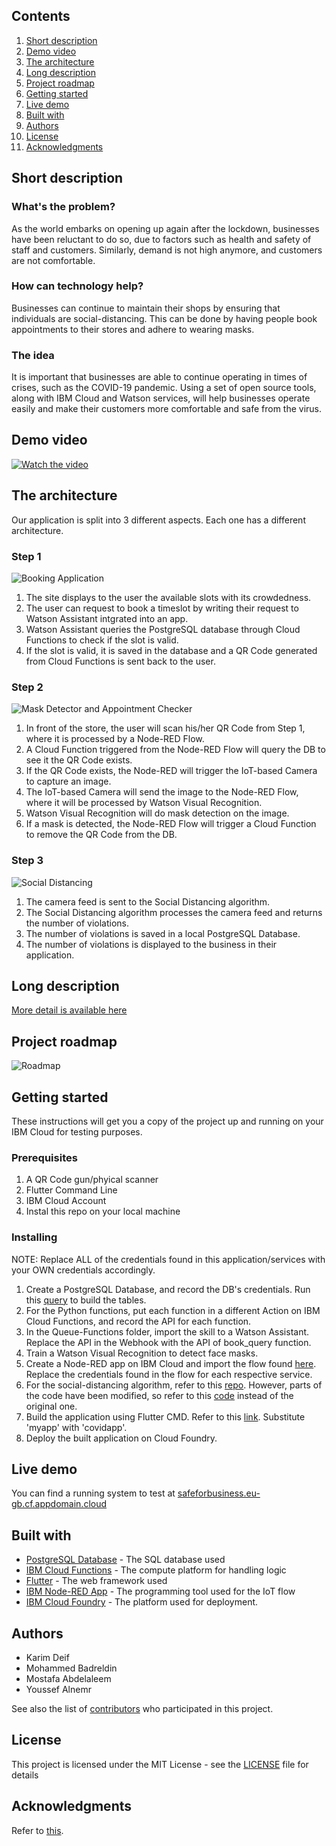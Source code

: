 ## Contents

1. [Short description](#short-description)
1. [Demo video](#demo-video)
1. [The architecture](#the-architecture)
1. [Long description](#long-description)
1. [Project roadmap](#project-roadmap)
1. [Getting started](#getting-started)
1. [Live demo](#live-demo)
1. [Built with](#built-with)
1. [Authors](#authors)
1. [License](#license)
1. [Acknowledgments](#acknowledgments)

## Short description

### What's the problem?

As the world embarks on opening up again after the lockdown, businesses have been reluctant to do so, due to factors such as health and safety of staff and customers. Similarly, demand is not high anymore, and customers are not comfortable.

### How can technology help?

Businesses can continue to maintain their shops by ensuring that individuals are social-distancing. This can be done by having people book appointments to their stores and adhere to wearing masks. 
### The idea

It is important that businesses are able to continue operating in times of crises, such as the COVID-19 pandemic. Using a set of open source tools, along with IBM Cloud and Watson services, will help businesses operate easily and make their customers more comfortable and safe from the virus.

## Demo video

[![Watch the video](video%20image.png)](https://www.youtube.com/watch?v=Yy2EXMsqwVM)

## The architecture

Our application is split into 3 different aspects. Each one has a different architecture.
### Step 1
![Booking Application](Step1.png)

1. The site displays to the user the available slots with its crowdedness.
2. The user can request to book a timeslot by writing their request to Watson Assistant intgrated into an app.
3. Watson Assistant queries the PostgreSQL database through Cloud Functions to check if the slot is valid.
4. If the slot is valid, it is saved in the database and a QR Code generated from Cloud Functions is sent back to the user.

### Step 2
![Mask Detector and Appointment Checker](Step2.png)

1. In front of the store, the user will scan his/her QR Code from Step 1, where it is processed by a Node-RED Flow.
2. A Cloud Function triggered from the Node-RED Flow will query the DB to see it the QR Code exists.
3. If the QR Code exists, the Node-RED will trigger the IoT-based Camera to capture an image.
4. The IoT-based Camera will send the image to the Node-RED Flow, where it will be processed by Watson Visual Recognition.
5. Watson Visual Recognition will do mask detection on the image.
6. If a mask is detected, the Node-RED Flow will trigger a Cloud Function to remove the QR Code from the DB.

### Step 3
![Social Distancing](Step3.png)

1. The camera feed is sent to the Social Distancing algorithm.
2. The Social Distancing algorithm processes the camera feed and returns the number of violations.
3. The number of violations is saved in a local PostgreSQL Database. 
4. The number of violations is displayed to the business in their application.

## Long description

[More detail is available here](Description.md)

## Project roadmap

![Roadmap](Roadmap.png)

## Getting started

These instructions will get you a copy of the project up and running on your IBM Cloud for testing purposes.

### Prerequisites

1. A QR Code gun/phyical scanner
2. Flutter Command Line
3. IBM Cloud Account
4. Instal this repo on your local machine


### Installing
NOTE: Replace ALL of the credentials found in this application/services with your OWN credentials accordingly.

1. Create a PostgreSQL Database, and record the DB's credentials. Run this [query](DB/query.sql) to build the tables.
2. For the Python functions, put each function in a different Action on IBM Cloud Functions, and record the API for each function. 
3. In the Queue-Functions folder, import the skill to a Watson Assistant. Replace the API in the Webhook with the API of book_query function.
4. Train a Watson Visual Recognition to detect face masks.
5. Create a Node-RED app on IBM Cloud and import the flow found [here](iot/flows/qr-mask.flow). Replace the credentials found in the flow for each respective service.
6. For the social-distancing algorithm, refer to this [repo](https://github.com/basileroth75/covid-social-distancing-detection). However, parts of the code have been modified, so refer to this [code](Social%20Distancing/social_distanciation_video_detection.py) instead of the original one.
7. Build the application using Flutter CMD. Refer to this [link](https://flutter.dev/docs/get-started/web). Substitute 'myapp' with 'covidapp'.
8. Deploy the built application on Cloud Foundry.

## Live demo

You can find a running system to test at [safeforbusiness.eu-gb.cf.appdomain.cloud](https://safeforbusiness.eu-gb.cf.appdomain.cloud/#/home)

## Built with

* [PostgreSQL Database](https://cloud.ibm.com/catalog?search=postgres#search_results) - The SQL database used
* [IBM Cloud Functions](https://cloud.ibm.com/catalog?search=cloud%20functions#search_results) - The compute platform for handling logic
* [Flutter](https://flutter.dev/) - The web framework used
* [IBM Node-RED App](https://cloud.ibm.com/catalog?search=node-red#search_results) - The programming tool used for the IoT flow
* [IBM Cloud Foundry](https://cloud.ibm.com/catalog?search=foundry#search_results) - The platform used for deployment.

## Authors
* Karim Deif
* Mohammed Badreldin
* Mostafa Abdelaleem
* Youssef Alnemr

See also the list of [contributors](https://github.ibm.com/developer-advocacy-egy/c4c-covidapp/graphs/contributors) who participated in this project.

## License

This project is licensed under the MIT License - see the [LICENSE](LICENSE) file for details

## Acknowledgments

Refer to [this](Description.md).